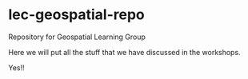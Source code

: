 # lec-geospatial-repo
Repository for Geospatial Learning Group

Here we will put all the stuff that we have discussed in the workshops.

Yes!!
